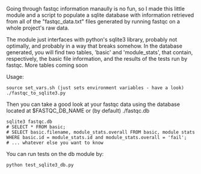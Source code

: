 Going through fastqc information manaully is no fun, so I made this
little module and a script to populate a sqlite database with information
retrieved from all of the "fastqc_data.txt" files generated by running
fastqc on a whole project's raw data.

The module just interfaces with python's sqlite3 library, probably
not optimally, and probably in a way that breaks somehow. In the database
generated, you will find two tables, 'basic' and 'module_stats', that
contain, respectively, the basic file information, and the results of the
tests run by fastqc. More tables coming soon

Usage:

    source set_vars.sh (just sets environment variables - have a look)
    ./fastqc_to_sqlite3.py

Then you can take a good look at your fastqc data using the database located
at $FASTQC_DB_NAME or (by default) ./fastqc.db

    sqlite3 fastqc.db
    # SELECT * FROM basic;
    # SELECT basic.filename, module_stats.overall FROM basic, module stats
    WHERE basic.id = module_stats.id and module_stats.overall = 'fail';
    # ... whatever else you want to know

You can run tests on the db module by:

    python test_sqlite3_db.py